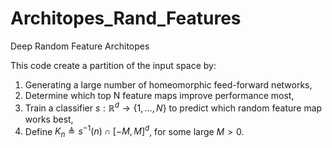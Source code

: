 # Architopes_Rand_Features
Deep Random Feature Architopes

This code create a partition of the input space by:
1. Generating a large number of homeomorphic feed-forward networks,
2. Determine which top N feature maps improve performance most,
3. Train a classifier $s:\mathbb{R}^d \rightarrow \{1,\dots,N\}$ to predict which random feature map works best,
4. Define $K_n\triangleq s^{-1}(n)\cap [-M,M]^d$, for some large $M>0$.  

